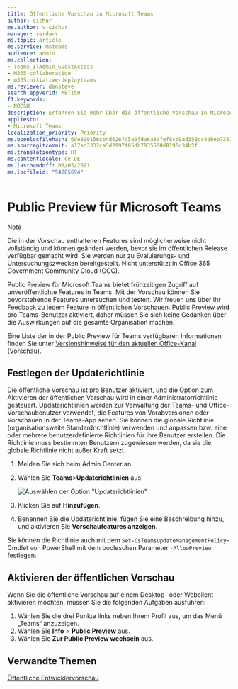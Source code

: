```yaml
---
title: Öffentliche Vorschau in Microsoft Teams
author: cichur
ms.author: v-cichur
manager: serdars
ms.topic: article
ms.service: msteams
audience: admin
ms.collection:
- Teams_ITAdmin_GuestAccess
- M365-collaboration
- m365initiative-deployteams
ms.reviewer: dansteve
search.appverid: MET150
f1.keywords:
- NOCSH
description: Erfahren Sie mehr über die öffentliche Vorschau in Microsoft Teams. Testen Sie neue Features, und senden Sie Feedback.
appliesto:
- Microsoft Teams
localization_priority: Priority
ms.openlocfilehash: 6de899156cb4d6267d5a0fda6a8afef8cb9ad358cc4ebeb73514b276abdb817b
ms.sourcegitcommit: a17ad3332ca5d2997f85db7835500d8190c34b2f
ms.translationtype: HT
ms.contentlocale: de-DE
ms.lasthandoff: 08/05/2021
ms.locfileid: "54285694"
---
```

# <a name="microsoft-teams-public-preview"></a>Public Preview für Microsoft Teams

> [!NOTE]
> Die in der Vorschau enthaltenen Features sind möglicherweise nicht vollständig und können geändert werden, bevor sie im öffentlichen Release verfügbar gemacht wird. Sie werden nur zu Evaluierungs- und Untersuchungszwecken bereitgestellt. Nicht unterstützt in Office 365 Government Community Cloud (GCC).

Public Preview für Microsoft Teams bietet frühzeitigen Zugriff auf unveröffentlichte Features in Teams. Mit der Vorschau können Sie bevorstehende Features untersuchen und testen. Wir freuen uns über Ihr Feedback zu jedem Feature in öffentlichen Vorschauen. Public Preview wird pro Teams-Benutzer aktiviert, daher müssen Sie sich keine Gedanken über die Auswirkungen auf die gesamte Organisation machen.

Eine Liste der in der Public Preview für Teams verfügbaren Informationen finden Sie unter [Versionshinweise für den aktuellen Office-Kanal (Vorschau)](/officeupdates/current-channel-preview).

## <a name="set-the-update-policy"></a>Festlegen der Updaterichtlinie

Die öffentliche Vorschau ist pro Benutzer aktiviert, und die Option zum Aktivieren der öffentlichen Vorschau wird in einer Administratorrichtlinie gesteuert. Updaterichtlinien werden zur Verwaltung der Teams- und Office-Vorschaubenutzer verwendet, die Features von Vorabversionen oder Vorschauen in der Teams-App sehen. Sie können die globale Richtlinie (organisationsweite Standardrichtlinie) verwenden und anpassen bzw. eine oder mehrere benutzerdefinierte Richtlinien für Ihre Benutzer erstellen. Die Richtlinie muss bestimmten Benutzern zugewiesen werden, da sie die globale Richtlinie nicht außer Kraft setzt.

1. Melden Sie sich beim Admin Center an.
2. Wählen Sie **Teams**>**Updaterichtlinien** aus.

   ![Auswählen der Option "Updaterichtlinien"](media/updatePolicies.png)

3. Klicken Sie auf **Hinzufügen**.
4. Benennen Sie die Updaterichtlinie, fügen Sie eine Beschreibung hinzu, und aktivieren Sie **Vorschaufeatures anzeigen**.

Sie können die Richtlinie auch mit dem `Set-CsTeamsUpdateManagementPolicy`-Cmdlet von PowerShell mit dem booleschen Parameter `-AllowPreview` festlegen.

## <a name="enable-public-preview"></a>Aktivieren der öffentlichen Vorschau

Wenn Sie die öffentliche Vorschau auf einem Desktop- oder Webclient aktivieren möchten, müssen Sie die folgenden Aufgaben ausführen:

1. Wählen Sie die drei Punkte links neben Ihrem Profil aus, um das Menü „Teams“ anzuzeigen.
2. Wählen Sie **Info** > **Public Preview** aus.
3. Wählen Sie **Zur Public Preview wechseln** aus.

## <a name="related-topics"></a>Verwandte Themen

[Öffentliche Entwicklervorschau](/microsoftteams/platform/resources/dev-preview/developer-preview-intro)
